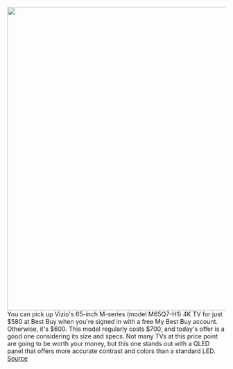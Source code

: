 <img src='https://cdn.vox-cdn.com/thumbor/NKuiKVbcMR_gfHfJJVl52YnSmr4=/0x0:1217x811/1200x800/filters:focal(512x309:706x503)/cdn.vox-cdn.com/uploads/chorus_image/image/68588235/vizio_voice.0.jpg' width='700px' /><br/>
You can pick up Vizio's 65-inch M-series (model M65Q7-H1) 4K TV for just $580 at Best Buy when you're signed in with a free My Best Buy account. Otherwise, it's $600. This model regularly costs $700, and today's offer is a good one considering its size and specs. Not many TVs at this price point are going to be worth your money, but this one stands out with a QLED panel that offers more accurate contrast and colors than a standard LED.
<a href='https://www.theverge.com/good-deals/2020/12/28/22202842/vizio-65-inch-4k-qled-tv-microsoft-365-airpods-pro-deal-sale-amazon-best-buy'> Source <a/>
